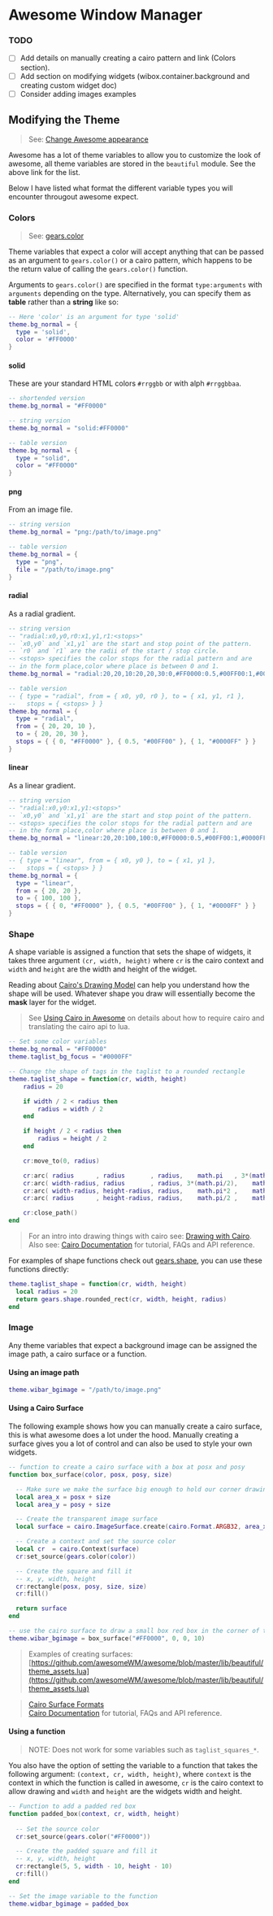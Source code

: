 # Awesome Window Manager

### TODO
* [ ] Add details on manually creating a cairo pattern and link (Colors section).
* [ ] Add section on modifying widgets (wibox.container.background and creating custom widget doc)
* [ ] Consider adding images examples

## Modifying the Theme

> See: [Change Awesome appearance](https://awesomewm.org/doc/api/documentation/06-appearance.md.html)

Awesome has a lot of theme variables to allow you to customize the look of awesome, all theme variables are stored in the `beautiful` module. See the above link for the list.

Below I have listed what format the different variable types you will encounter througout awesome expect.

### Colors

> See: [gears.color](https://github.com/awesomeWM/awesome/blob/master/lib/gears/color.lua)

Theme variables that expect a color will accept anything that can be passed as an argument to `gears.color()` or a cairo pattern, which happens to be the return value of calling the `gears.color()` function.

Arguments to `gears.color()` are specified in the format `type:arguments` with `arguments` depending on the type.
Alternatively, you can specify them as **table** rather than a **string** like so:

```lua
-- Here 'color' is an argument for type 'solid'
theme.bg_normal = {
  type = 'solid',
  color = '#FF0000'
}
```

#### solid

These are your standard HTML colors `#rrggbb` or with alph `#rrggbbaa`.

```lua
-- shortended version
theme.bg_normal = "#FF0000"

-- string version
theme.bg_normal = "solid:#FF0000"

-- table version
theme.bg_normal = {
  type = "solid",
  color = "#FF0000"
}
```

#### png

From an image file.

```lua
-- string version
theme.bg_normal = "png:/path/to/image.png"

-- table version
theme.bg_normal = {
  type = "png",
  file = "/path/to/image.png"
}
```

#### radial

As a radial gradient.

```lua
-- string version
-- "radial:x0,y0,r0:x1,y1,r1:<stops>"
-- `x0,y0` and `x1,y1` are the start and stop point of the pattern.
-- `r0` and `r1` are the radii of the start / stop circle.
-- <stops> specifies the color stops for the radial pattern and are
-- in the form place,color where place is between 0 and 1.
theme.bg_normal = "radial:20,20,10:20,20,30:0,#FF0000:0.5,#00FF00:1,#0000FF"

-- table version
-- { type = "radial", from = { x0, y0, r0 }, to = { x1, y1, r1 },
--   stops = { <stops> } }
theme.bg_normal = {
  type = "radial",
  from = { 20, 20, 10 },
  to = { 20, 20, 30 },
  stops = { { 0, "#FF0000" }, { 0.5, "#00FF00" }, { 1, "#0000FF" } }
}
```

#### linear

As a linear gradient.

```lua
-- string version
-- "radial:x0,y0:x1,y1:<stops>"
-- `x0,y0` and `x1,y1` are the start and stop point of the pattern.
-- <stops> specifies the color stops for the radial pattern and are
-- in the form place,color where place is between 0 and 1.
theme.bg_normal = "linear:20,20:100,100:0,#FF0000:0.5,#00FF00:1,#0000FF"

-- table version
-- { type = "linear", from = { x0, y0 }, to = { x1, y1 },
--   stops = { <stops> } }
theme.bg_normal = {
  type = "linear",
  from = { 20, 20 },
  to = { 100, 100 },
  stops = { { 0, "#FF0000" }, { 0.5, "#00FF00" }, { 1, "#0000FF" } }
}
```

### Shape

A shape variable is assigned a function that sets the shape of widgets, it takes three argument `(cr, width, height)` where `cr` is the cairo context and `width` and `height` are the width and height of the widget.

Reading about [Cairo's Drawing Model](https://www.cairographics.org/tutorial/#L1drawingmodel) can help you understand
how the shape will be used. Whatever shape you draw will essentially become the **mask** layer for the widget.

> See [Using Cairo in Awesome](https://awesomewm.org/doc/api/documentation/16-using-cairo.md.html) on details about
> how to require cairo and translating the cairo api to lua.

```lua
-- Set some color variables
theme.bg_normal = "#FF0000"
theme.taglist_bg_focus = "#0000FF"

-- Change the shape of tags in the taglist to a rounded rectangle
theme.taglist_shape = function(cr, width, height)
    radius = 20

    if width / 2 < radius then
        radius = width / 2
    end

    if height / 2 < radius then
        radius = height / 2
    end

    cr:move_to(0, radius)

    cr:arc( radius      , radius       , radius,    math.pi   , 3*(math.pi/2) )
    cr:arc( width-radius, radius       , radius, 3*(math.pi/2),    math.pi*2  )
    cr:arc( width-radius, height-radius, radius,    math.pi*2 ,    math.pi/2  )
    cr:arc( radius      , height-radius, radius,    math.pi/2 ,    math.pi    )

    cr:close_path()
end
```

> For an intro into drawing things with cairo see: [Drawing with Cairo](https://www.cairographics.org/tutorial/#L1drawing).  
> Also see: [Cairo Documentation](https://www.cairographics.org/documentation/) for tutorial, FAQs and API reference.

For examples of shape functions check out [gears.shape](https://github.com/awesomeWM/awesome/blob/master/lib/gears/shape.lua), you can use these functions directly:

```lua
theme.taglist_shape = function(cr, width, height)
  local radius = 20
  return gears.shape.rounded_rect(cr, width, height, radius)
end
```

### Image

Any theme variables that expect a background image can be assigned the image path, a cairo surface or a function.

#### Using an image path

```lua
theme.wibar_bgimage = "/path/to/image.png"
```

#### Using a Cairo Surface

The following example shows how you can manually create a cairo surface, this is what awesome does a lot 
under the hood. Manually creating a surface gives you a lot of control and can also be used to style your
own widgets.

```lua
-- function to create a cairo surface with a box at posx and posy
function box_surface(color, posx, posy, size)

  -- Make sure we make the surface big enough to hold our corner drawing
  local area_x = posx + size
  local area_y = posy + size

  -- Create the transparent image surface
  local surface = cairo.ImageSurface.create(cairo.Format.ARGB32, area_x, area_y)

  -- Create a context and set the source color
  local cr  = cairo.Context(surface)
  cr:set_source(gears.color(color))

  -- Create the square and fill it
  -- x, y, width, height
  cr:rectangle(posx, posy, size, size)
  cr:fill()

  return surface
end

-- use the cairo surface to draw a small box red box in the corner of the wibar
theme.wibar_bgimage = box_surface("#FF0000", 0, 0, 10)
```

> Examples of creating surfaces: [https://github.com/awesomeWM/awesome/blob/master/lib/beautiful/theme_assets.lua](https://github.com/awesomeWM/awesome/blob/master/lib/beautiful/theme_assets.lua)

> [Cairo Surface Formats](https://www.cairographics.org/manual/cairo-Image-Surfaces.html#cairo-format-t)  
> [Cairo Documentation](https://www.cairographics.org/documentation/) for tutorial, FAQs and API reference.

#### Using a function

> NOTE: Does not work for some variables such as `taglist_squares_*`.

You also have the option of setting the variable to a function that takes the following argument: `(context, cr, width, height)`, where `context` is the context in which the function is called in awesome, `cr` is the cairo context to allow drawing and `width` and `height` are the widgets width and height.


```lua
-- Function to add a padded red box
function padded_box(context, cr, width, height)
  
  -- Set the source color
  cr:set_source(gears.color("#FF0000"))

  -- Create the padded square and fill it
  -- x, y, width, height
  cr:rectangle(5, 5, width - 10, height - 10)
  cr:fill()
end

-- Set the image variable to the function
theme.widbar_bgimage = padded_box
```
